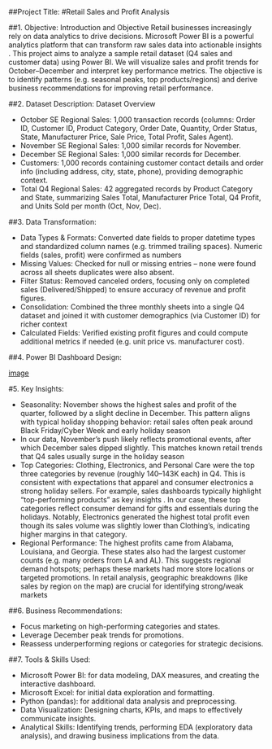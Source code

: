 ##Project Title:
#Retail Sales and Profit Analysis 

##1. Objective:
Introduction and Objective
Retail businesses increasingly rely on data analytics to drive decisions. Microsoft Power BI is a powerful analytics platform that can transform raw sales data into actionable insights
. This project aims to analyze a sample retail dataset (Q4 sales and customer data) using Power BI. We will visualize sales and profit trends for October–December and interpret key performance metrics. The objective is to identify patterns (e.g. seasonal peaks, top products/regions) and derive business recommendations for improving retail performance.

##2. Dataset Description:
Dataset Overview
* October SE Regional Sales: 1,000 transaction records (columns: Order ID, Customer ID, Product Category, Order Date, Quantity, Order Status, State, Manufacturer Price, Sale Price, Total Profit, Sales Agent).
* November SE Regional Sales: 1,000 similar records for November.
* December SE Regional Sales: 1,000 similar records for December.
* Customers: 1,000 records containing customer contact details and order info (including address, city, state, phone), providing demographic context.
*  Total Q4 Regional Sales: 42 aggregated records by Product Category and State, summarizing Sales Total, Manufacturer Price Total, Q4 Profit, and Units Sold per month (Oct, Nov, Dec).

##3. Data Transformation:
* Data Types & Formats: Converted date fields to proper datetime types and standardized column names (e.g. trimmed trailing spaces). Numeric fields (sales, profit) were confirmed as numbers
*  Missing Values: Checked for null or missing entries – none were found across all sheets duplicates were also absent.
* Filter Status: Removed canceled orders, focusing only on completed sales (Delivered/Shipped) to ensure accuracy of revenue and profit figures.
* Consolidation: Combined the three monthly sheets into a single Q4 dataset and joined it with customer demographics (via Customer ID) for richer context
*  Calculated Fields: Verified existing profit figures and could compute additional metrics if needed (e.g. unit price vs. manufacturer cost).


##4. Power BI Dashboard Design:

[image](https://github.com/user-attachments/assets/042b1104-5920-490f-ab0b-b20de598cafe)


#5. Key Insights:
* Seasonality: November shows the highest sales and profit of the quarter, followed by a slight decline in December. This pattern aligns with typical holiday shopping behavior: retail sales often peak around Black Friday/Cyber Week and early holiday season
* In our data, November’s push likely reflects promotional events, after which December sales dipped slightly. This matches known retail trends that Q4 sales usually surge in the holiday season
* Top Categories: Clothing, Electronics, and Personal Care were the top three categories by revenue (roughly 140–143K each) in Q4. This is consistent with expectations that apparel and consumer electronics a  
  strong holiday sellers. For example, sales dashboards typically highlight “top-performing products” as key insights
. In our case, these top categories reflect consumer demand for gifts and essentials during the holidays. Notably, Electronics generated the highest total profit even though its sales volume was slightly lower than Clothing’s, indicating higher margins in that category.
* Regional Performance: The highest profits came from Alabama, Louisiana, and Georgia. These states also had the largest customer counts (e.g. many orders from LA and AL). This suggests regional demand hotspots; perhaps these markets had more store locations or targeted promotions. In retail analysis, geographic breakdowns (like sales by region on the map) are crucial for identifying strong/weak markets

##6. Business Recommendations:

* Focus marketing on high-performing categories and states.
* Leverage December peak trends for promotions.
* Reassess underperforming regions or categories for strategic decisions.


##7. Tools & Skills Used:

* Microsoft Power BI: for data modeling, DAX measures, and creating the interactive dashboard.
* Microsoft Excel: for initial data exploration and formatting.
* Python (pandas): for additional data analysis and preprocessing.
*  Data Visualization: Designing charts, KPIs, and maps to effectively communicate insights.
*  Analytical Skills: Identifying trends, performing EDA (exploratory data analysis), and drawing business implications from the data.



